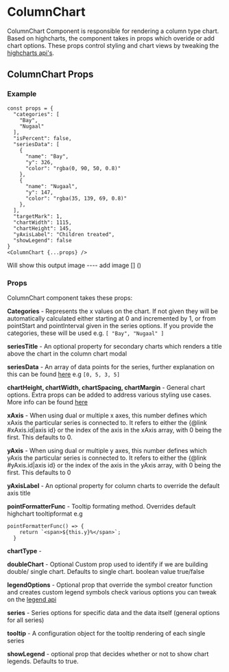 
# ColumnChart
ColumnChart Component is responsible for rendering a column type chart. Based on highcharts, the component takes in props which overide or add chart options. These props control styling and chart views by tweaking the [highcharts api's](https://api.highcharts.com/highcharts/). 
## ColumnChart Props
### Example
```
const props = {
  "categories": [
    "Bay",
    "Nugaal"
  ],
  "isPercent": false,
  "seriesData": [
    {
      "name": "Bay",
      "y": 326,
      "color": "rgba(0, 90, 50, 0.8)"
    },
    {
      "name": "Nugaal",
      "y": 147,
      "color": "rgba(35, 139, 69, 0.8)"
    },
  ],
  "targetMark": 1,
  "chartWidth": 1115,
  "chartHeight": 145,
  "yAxisLabel": "Children treated",
  "showLegend": false
}
<ColumnChart {...props} />
```
Will show this output
image ---- add image [] ()


### Props
ColumnChart component takes these props:

**Categories** - Represents the x values on the chart. If not given they will be automatically calculated either starting at 0 and incremented by 1, or from pointStart and pointInterval given in the series options. If you provide the categories, these will be used e.g. ```[
    "Bay",
    "Nugaal"
  ]```

**seriesTitle** - An optional property for secondary charts which renders a title above the chart in the column chart modal

**seriesData** - An array of data points for the series, further explanation on this can be found [here](https://api.highcharts.com/highcharts/series.column.data) e.g ``` [0, 5, 3, 5] ```

**chartHeight, chartWidth, chartSpacing, chartMargin** - General chart options. Extra props can be added to address various styling use cases. More info can be found [here](https://api.highcharts.com/highcharts/chart)

**xAxis** - When using dual or multiple x axes, this number defines which xAxis the particular series is connected to. It refers to either the {@link #xAxis.id|axis id} or the index of the axis in the xAxis array, with 0 being the first. This defaults to 0.

**yAxis** - When using dual or multiple y axes, this number defines which yAxis the particular series is connected to. It refers to either the {@link #yAxis.id|axis id} or the index of the axis in the yAxis array, with 0 being the first. This defaults to 0

**yAxisLabel** - An optional property for column charts to override the default axis title
      
**pointFormatterFunc** - Tooltip formating method. Overrides default highchart tooltipformat e.g 
``` 
pointFormatterFunc() => {
    return `<span>${this.y}%</span>`;
  } 
```

**chartType** -
      
**doubleChart** - Optional Custom prop used to identify if we are building double/ single chart. Defaults to single chart. boolean value true/false
      
**legendOptions** - Optional prop that override the symbol creator function and creates custom legend symbols check various options you can tweak on the [legend api](https://api.highcharts.com/highcharts/legend)

**series** - Series options for specific data and the data itself (general options for all series)

**tooltip** - A configuration object for the tooltip rendering of each single series

**showLegend** - optional prop that decides whether or not to show chart legends. Defaults to true.

